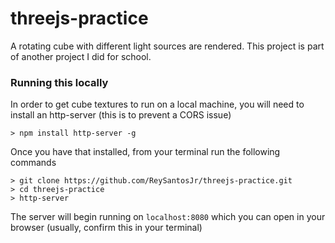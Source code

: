 # threejs-practice
A rotating cube with different light sources are rendered.
This project is part of another project I did for school. 

### Running this locally
In order to get cube textures to run on a local machine, you will need to install an http-server (this is to prevent a CORS issue)
```
> npm install http-server -g
```
Once you have that installed, from your terminal run the following commands
```
> git clone https://github.com/ReySantosJr/threejs-practice.git
> cd threejs-practice
> http-server
```
The server will begin running on `localhost:8080` which you can open in your browser (usually, confirm this in your terminal)